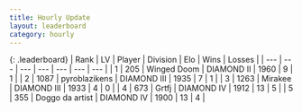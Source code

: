 ```yaml
---
title: Hourly Update
layout: leaderboard
category: hourly
---
```


{: .leaderboard}
| Rank | LV | Player | Division | Elo | Wins | Losses |
| --- | --- | --- | --- | --- | --- | --- |
| <span data-change="0">1</span> | 205 | <span title="ID: 744396">Winged Doom</span> | DIAMOND II | <span data-change="0">1960</span> | <span data-change="0">9</span> | <span data-change="0">1</span> |
| <span data-change="2">2</span> | 1087 | <span title="ID: 143220">pyroblazikens</span> | DIAMOND III | <span data-change="24">1935</span> | <span data-change="2">7</span> | <span data-change="0">1</span> |
| <span data-change="-1">3</span> | 1263 | <span title="ID: 416373">Mirakee</span> | DIAMOND III | <span data-change="16">1933</span> | <span data-change="2">4</span> | <span data-change="0">0</span> |
| <span data-change="-1">4</span> | 673 | <span title="ID: 742306">Grtfj</span> | DIAMOND IV | <span data-change="0">1912</span> | <span data-change="0">13</span> | <span data-change="0">5</span> |
| <span data-change="0">5</span> | 355 | <span title="ID: 571923">Doggo da artist</span> | DIAMOND IV | <span data-change="0">1900</span> | <span data-change="0">13</span> | <span data-change="0">4</span> |